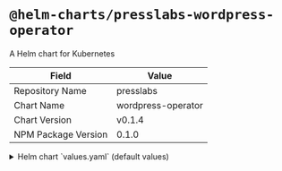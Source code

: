 # `@helm-charts/presslabs-wordpress-operator`

A Helm chart for Kubernetes

| Field               | Value              |
| ------------------- | ------------------ |
| Repository Name     | presslabs          |
| Chart Name          | wordpress-operator |
| Chart Version       | v0.1.4             |
| NPM Package Version | 0.1.0              |

<details>

<summary>Helm chart `values.yaml` (default values)</summary>

```yaml
replicaCount: 1
image: quay.io/presslabs/wordpress-operator:v0.1.4
imagePullPolicy: IfNotPresent
nameOverride: ''
fullnameOverride: ''
crd:
  install: true
rbac:
  create: true
serviceAccount:
  create: true
  name: ''
resources: {}
nodeSelector: {}
tolerations: []
affinity: {}
defaultRuntime:
  install: true
  image: quay.io/presslabs/wordpress-runtime:4.9.8-php71
```

</details>

